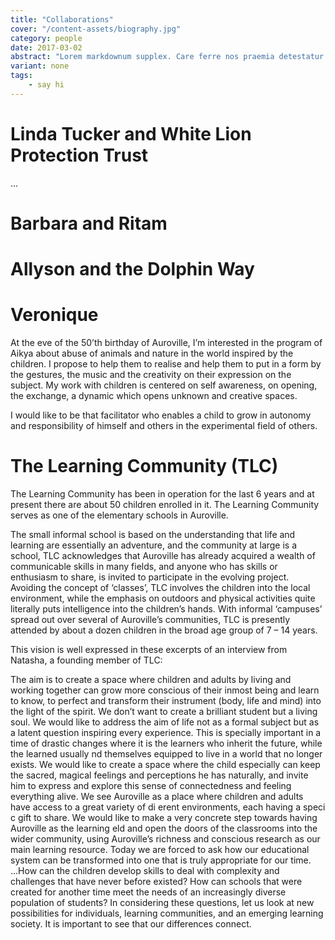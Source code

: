 ```yaml
---
title: "Collaborations"
cover: "/content-assets/biography.jpg"
category: people
date: 2017-03-02
abstract: "Lorem markdownum supplex. Care ferre nos praemia detestatur oderit vitatumque, tardius pello ostentare; dixit."
variant: none
tags:
    - say hi
---
```

# Linda Tucker and White Lion Protection Trust

...

# Barbara and Ritam

# Allyson and the Dolphin Way

# Veronique

At the eve of the 50’th birthday of Auroville, I’m interested in the program of Aikya about abuse of animals and nature in the world inspired by the children. I propose to help them to realise and help them to put in a form by the gestures, the music and the creativity on their expression on the subject. My work with children is centered on self awareness, on opening, the exchange, a dynamic which opens unknown and creative spaces.

I would like to be that facilitator who enables a child to grow in autonomy and responsibility of himself and others in the experimental field of others.

# The Learning Community (TLC)

The Learning Community has been in operation for the last 6 years and at present there are about 50 children enrolled in it. The Learning Community serves as one of the elementary schools in Auroville.

The small informal school is based on the understanding that life and learning are essentially an adventure, and the community at large is a school, TLC acknowledges that Auroville has already acquired a wealth of communicable skills in many fields, and anyone who has skills or enthusiasm to share, is invited to participate in the evolving project. Avoiding the concept of ‘classes’, TLC involves the children into the local environment, while the emphasis on outdoors and physical activities quite literally puts intelligence into the children’s hands. With informal ‘campuses’ spread out over several of Auroville’s communities, TLC is presently attended by about a dozen children in the broad age group of 7 – 14 years.

This vision is well expressed in these excerpts of an interview from Natasha, a founding member of TLC: 

The aim is to create a space where children and adults by living and working together can grow more conscious of their inmost being and learn to know, to perfect and transform their instrument (body, life and mind) into the light of the spirit. We don’t want to create a brilliant student but a living soul. We would like to address the aim of life not as a formal subject but as a latent question inspiring every experience. This is specially important in a time of drastic changes where it is the learners who inherit the future, while the learned usually nd themselves equipped to live in a world that no longer exists. We would like to create a space where the child especially can keep the sacred, magical feelings and perceptions he has naturally, and invite him to express and explore this sense of connectedness and feeling everything alive. We see Auroville as a place where children and adults have access to a great variety of di erent environments, each having a speci c gift to share. We would like to make a very concrete step towards having Auroville as the learning eld and open the doors of the classrooms into the wider community, using Auroville’s richness and conscious research as our main learning resource. Today we are forced to ask how our educational system can be transformed into one that is truly appropriate for our time. ...How can the children develop skills to deal with complexity and challenges that have never before existed? How can schools that were created for another time meet the needs of an increasingly diverse population of students? In considering these questions, let us look at new possibilities for individuals, learning communities, and an emerging learning society. It is important to see that our differences connect. 

